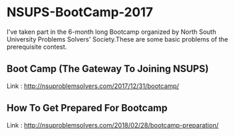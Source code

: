 # NSUPS-BootCamp-2017
I've taken part in the 6-month long Bootcamp organized by North South University Problems Solvers' Society.These are some basic problems of the prerequisite contest.

## Boot Camp (The Gateway To Joining NSUPS)
Link : http://nsuproblemsolvers.com/2017/12/31/bootcamp/
## How To Get Prepared For Bootcamp
Link : http://nsuproblemsolvers.com/2018/02/28/bootcamp-preparation/
